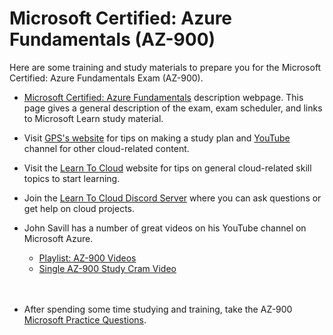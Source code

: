 
# Microsoft Certified: Azure Fundamentals (AZ-900)

Here are some training and study materials to prepare you for the Microsoft Certified: Azure Fundamentals Exam (AZ-900).

- [Microsoft Certified: Azure Fundamentals](https://learn.microsoft.com/en-us/certifications/azure-fundamentals/) description webpage. This page gives a general description of the exam, exam scheduler, and links to Microsoft Learn study material. 

- Visit [GPS's website](https://www.madebygps.com/cloudcamp/) for tips on making a study plan and [YouTube](https://www.youtube.com/@MadeByGPS) channel for other cloud-related content. 

- Visit the [Learn To Cloud](https://learntocloud.guide/docs/Welcome) website for tips on general cloud-related skill topics to start learning. 

- Join the [Learn To Cloud Discord Server](https://discord.gg/WYF4QbMr) where you can ask questions or get help on cloud projects. 

- John Savill has a number of great videos on his YouTube channel on Microsoft Azure.

    - [Playlist: AZ-900 Videos ](https://www.youtube.com/watch?v=pY0LnKiDwRA&list=PLlVtbbG169nED0_vMEniWBQjSoxTsBYS3)
    - [Single AZ-900 Study Cram Video](https://www.youtube.com/watch?v=tQp1YkB2Tgs&list=PLlVtbbG169nH_CJl4wwKBfS1V8nMYr7xL)
    <br />
    <br />    

- After spending some time studying and training, take the AZ-900 [Microsoft Practice Questions](https://learn.microsoft.com/en-us/certifications/exams/az-900/practice/assessment?assessment-type=practice&assessmentId=23). 